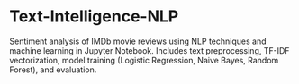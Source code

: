 # Text-Intelligence-NLP
Sentiment analysis of IMDb movie reviews using NLP techniques and machine learning in Jupyter Notebook. Includes text preprocessing, TF-IDF vectorization, model training (Logistic Regression, Naive Bayes, Random Forest), and evaluation.
